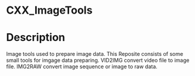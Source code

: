 # CXX_ImageTools

# Description
Image tools used to prepare image data. This Reposite consists of some small tools for imgage data preparing.
VID2IMG convert video file to image file. IMG2RAW convert image sequence or image to raw data.
